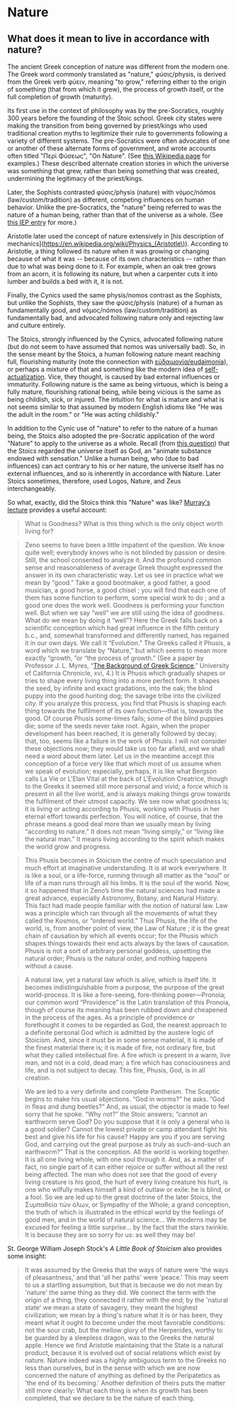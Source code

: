# Nature

## What does it mean to live in accordance with nature?

The ancient Greek conception of nature was different from the modern one. The Greek word commonly translated as "nature," φύσις/physis, is derived from the Greek verb φύειν, meaning "to grow," referring either to the origin of something (that from which it grew), the process of growth itself, or the full completion of growth (maturity).

Its first use in the context of philosophy was by the pre-Socratics, roughly 300 years before the founding of the Stoic school. Greek city states were making the transition from being governed by priest/kings who used traditional creation myths to legitimize their rule to governments following a variety of different systems. The pre-Socratics were often advocates of one or another of these alternate forms of government, and wrote accounts often titled "Περὶ Φύσεως", "On Nature". (See [this Wikipedia page](https://en.wikipedia.org/wiki/On_Nature) for examples.) These described alternate creation stories in which the universe was something that grew, rather than being something that was created, undermining the legitimacy of the priest/kings.

Later, the Sophists contrasted φύσις/physis (nature) with νόμος/nómos (law/custom/tradition) as different, competing influences on human behavior. Unlike the pre-Socratics, the "nature" being referred to was the nature of a human being, rather than that of the universe as a whole. (See [this IEP entry](https://www.iep.utm.edu/sophists/#SH3a) for more.)

Aristotle later used the concept of nature extensively in [his description of mechanics](https://en.wikipedia.org/wiki/Physics_(Aristotle\)). According to Aristotle, a thing followed its nature when it was growing or changing because of what it was -- because of its own characteristics -- rather than due to what was being done to it. For example, when an oak tree grows from an acorn, it is following its nature, but when a carpenter cuts it into lumber and builds a bed with it, it is not.

Finally, the Cynics used the same physis/nomos contrast as the Sophists, but unlike the Sophists, they saw the φύσις/physis (nature) of a human as fundamentally good, and νόμος/nómos (law/custom/tradition) as fundamentally bad, and advocated following nature only and rejecting law and culture entirely.

The Stoics, strongly influenced by the Cynics, advocated following nature (but do not seem to have assumed that nomos was universally bad). So, in the sense meant by the Stoics, a human following nature meant reaching full, flourishing maturity (note the connection with [εὐδαιμονία/eudaimonia](https://en.wikipedia.org/wiki/Eudaimonia)), or perhaps a mixture of that and something like the modern idea of [self-actualization](https://en.wikipedia.org/wiki/Self-actualization). Vice, they thought, is caused by bad external influences or immaturity. Following nature is the same as being virtuous, which is being a fully mature, flourishing rational being, while being vicious is the same as being childish, sick, or injured. The intuition for what is mature and what is not seems similar to that assumed by modern English idioms like "He was the adult in the room." or  "He was acting childishly."

In addition to the Cynic use of "nature" to refer to the nature of a human being, the Stoics also adopted the pre-Socratic application of the word "Nature" to apply to the universe as a whole. Recall (from [this question](./theology.md)) that the Stoics regarded the universe itself as God, an "animate substance endowed with sensation." Unlike a human being, who (due to bad influences) can act contrary to his or her nature, the universe itself has no external influences, and so is inherently in accordance with Nature. Later Stoics sometimes, therefore, used Logos, Nature, and Zeus interchangeably.

So what, exactly, did the Stoics think this "Nature" was like? [Murray's lecture](http://www.reddit.com/r/Stoicism/wiki/murray_lecture) provides a useful account:

> What is Goodness? What is this thing which is the only object worth living for?

> Zeno seems to have been a little impatient of the question. We know quite well; everybody knows who is not blinded by passion or desire. Still, the school consented to analyze it. And the profound common sense and reasonableness of average Greek thought expressed the answer in its own characteristic way. Let us see in practice what we mean by “good.” Take a good bootmaker, a good father, a good musician, a good horse, a good chisel ; you will find that each one of them has some function to perform, some special work to do ; and a good one does the work well. Goodness is performing your function well. But when we say “well” we are still using the idea of goodness. What do we mean by doing it “well”? Here the Greek falls back on a scientific conception which had great influence in the fifth century b.c., and, somewhat transformed and differently named, has regained it in our own days. We call it “Evolution.” The Greeks called it Phusis, a word which we translate by “Nature,” but which seems to mean more exactly “growth, ”or “the process of growth.” (See a paper by Professor J. L. Myres, “[The Background of Greek Science](https://books.google.com/books?id=2k4MAQAAIAAJ&lpg=PA427&ots=Vn6Ug7uLg6&dq=%E2%80%9CThe%20Background%20of%20Greek%20Science%2C%E2%80%9D%20University%20of%20California%20Chronicle&pg=PA427#v=onepage&q=%E2%80%9CThe%20Background%20of%20Greek%20Science,%E2%80%9D%20University%20of%20California%20Chronicle&f=false),” University of California Chronicle, xvi, 4.) It is Phusis which gradually shapes or tries to shape every living thing into a more perfect form. It shapes the seed, by infinite and exact gradations, into the oak; the blind puppy into the good hunting dog; the savage tribe into the civilized city. If you analyze this process, you find that Phusis is shaping each thing towards the fulfilment of its own function—that is, towards the good. Of course Phusis some-times fails; some of the blind puppies die; some of the seeds never take root. Again, when the proper development has been reached, it is generally followed by decay; that, too, seems like a failure in the work of Phusis. I will not consider these objections now; they would take us too far afield, and we shall need a word about them later. Let us in the meantime accept this conception of a force very like that which most of us assume when we speak of evolution; especially, perhaps, it is like what Bergson calls La Vie or L'Elan Vital at the back of L'Evolution Creatrice, though to the Greeks it seemed still more personal and vivid; a force which is present in all the live world, and is always making things grow towards the fulfilment of their utmost capacity. We see now what goodness is; it is living or acting according to Phusis, working with Phusis in her eternal effort towards perfection. You will notice, of course, that the phrase means a good deal more than we usually mean by living “according to nature.” It does not mean “living simply,” or “living like the natural man.” It means living according to the spirit which makes the world grow and progress.

> This Phusis becomes in Stoicism the centre of much speculation and much effort at imaginative understanding. It is at work everywhere. It is like a soul, or a life-force, running through all matter as the “soul” or life of a man runs through all his limbs. It is the soul of the world. Now, it so happened that in Zeno’s time the natural sciences had made a great advance, especially Astronomy, Botany, and Natural History. This fact had made people familiar with the notion of natural law. Law was a principle which ran through all the movements of what they called the Kosmos, or “ordered world.” Thus Phusis, the life of the world, is, from another point of view, the Law of Nature ; it is the great chain of causation by which all events occur; for the Phusis which shapes things towards their end acts always by the laws of causation. Phusis is not a sort of arbitrary personal goddess, upsetting the natural order; Phusis is the natural order, and nothing happens without a cause.

> A natural law, yet a natural law which is alive, which is itself life. It becomes indistinguishable from a purpose, the purpose of the great world-process. It is like a fore-seeing, fore-thinking power—Pronoia; our common word “Providence” is the Latin translation of this Pronoia, though of course its meaning has been rubbed down and cheapened in the process of the ages. As a principle of providence or forethought it comes to be regarded as God, the nearest approach to a definite personal God which is admitted by the austere logic of Stoicism. And, since it must be in some sense material, it is made of the finest material there is; it is made of fire, not ordinary fire, but what they called intellectual fire. A fire which is present in a warm, live man, and not in a cold, dead man; a fire which has consciousness and life, and is not subject to decay. This fire, Phusis, God, is in all creation.

> We are led to a very definite and complete Pantheism. The Sceptic begins to make his usual objections. “God in worms?” he asks. “God in fleas and dung beetles?” And, as usual, the objector is made to feel sorry that he spoke. “Why not?” the Stoic answers; “cannot an earthworm serve God? Do you suppose that it is only a general who is a good soldier? Cannot the lowest private or camp attendant fight his best and give his life for his cause? Happy are you if you are serving God, and carrying out the great purpose as truly as such-and-such an earthworm?” That is the conception. All the world is working together. It is all one living whole, with one soul through it. And, as a matter of fact, no single part of it can either rejoice or suffer without all the rest being affected. The man who does not see that the good of every living creature is his good, the hurt of every living creature his hurt, is one who wilfully makes himself a kind of outlaw or exile: he is blind, or a fool. So we are led up to the great doctrine of the later Stoics, the Συμπαθεία τών όλων, or Sympathy of the Whole; a grand conception, the truth of which is illustrated in the ethical world by the feelings of good men, and in the world of natural science... We moderns may be excused for feeling a little surprise... by the fact that the stars twinkle. It is because they are so sorry for us: as well they may be!

St. George William Joseph Stock's *A Little Book of Stoicism* also provides some insight:

> It was assumed by the Greeks that the ways of nature were 'the ways of pleasantness,' and that 'all her paths' were 'peace.' This may seem to us a startling assumption, but that is because we do not mean by 'nature' the same thing as they did. We connect the term with the origin of a thing, they connected it rather with the end; by the 'natural state' we mean a state of savagery, they meant the highest civilization; we mean by a thing's nature what it is or has been, they meant what it ought to become under the most favorable conditions: not the sour crab, but the mellow glory of the Herperides, worthy to be guarded by a sleepless dragon, was to the Greeks the natural apple. Hence we find Aristotle maintaining that the State is a natural product, because it is evolved out of social relations which exist by nature. Nature indeed was a highly ambiguous term to the Greeks no less than ourselves, but in the sense with which we are now concerned the nature of anything as defined by the Peripatetics as 'the end of its becoming.' Another definition of theirs puts the matter still more clearly: What each thing is when its growth has been completed, that we declare to be the nature of each thing.
